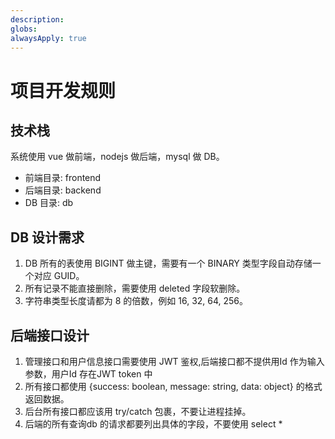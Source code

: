 ```yaml
---
description: 
globs: 
alwaysApply: true
---
```

# 项目开发规则

## 技术栈
系统使用 vue 做前端，nodejs 做后端，mysql 做 DB。
- 前端目录: frontend
- 后端目录: backend
- DB 目录: db

## DB 设计需求
1. DB 所有的表使用 BIGINT 做主键，需要有一个 BINARY 类型字段自动存储一个对应 GUID。
2. 所有记录不能直接删除，需要使用 deleted 字段软删除。
3. 字符串类型长度请都为 8 的倍数，例如 16, 32, 64, 256。

## 后端接口设计
1. 管理接口和用户信息接口需要使用 JWT 鉴权,后端接口都不提供用Id 作为输入参数，用户Id 存在JWT token 中
2. 所有接口都使用 {success: boolean, message: string, data: object} 的格式返回数据。
3. 后台所有接口都应该用 try/catch 包裹，不要让进程挂掉。
4. 后端的所有查询db 的请求都要列出具体的字段，不要使用 select * 
